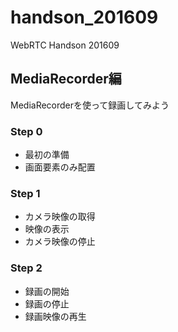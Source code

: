 # handson_201609
WebRTC Handson 201609

## MediaRecorder編

MediaRecorderを使って録画してみよう

### Step 0

- 最初の準備
- 画面要素のみ配置

### Step 1

- カメラ映像の取得
- 映像の表示
- カメラ映像の停止

### Step 2

- 録画の開始
- 録画の停止
- 録画映像の再生


